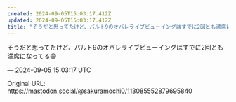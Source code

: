 ```yaml
---
created: 2024-09-05T15:03:17.412Z
updated: 2024-09-05T15:03:17.412Z
title: "そうだと思ってたけど、バルト9のオバレライブビューイングはすでに2回とも満席にな[...]"
---
```


<p>そうだと思ってたけど、バルト9のオバレライブビューイングはすでに2回とも満席になってる😄</p>

&mdash; 2024-09-05 15:03:17 UTC

Original URL: https://mastodon.social/@sakuramochi0/113085552879695840
